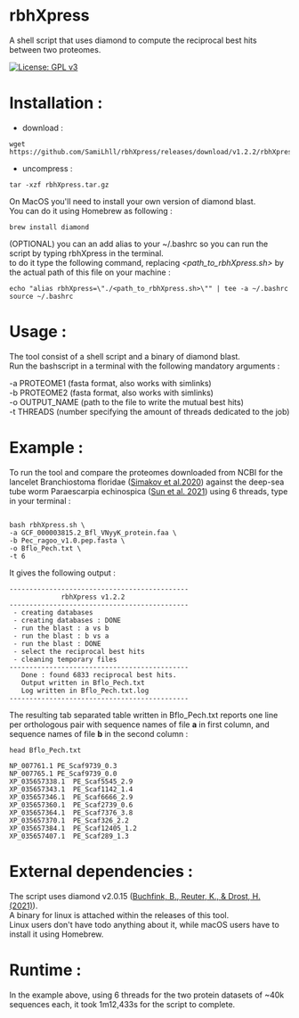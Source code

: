  
 # rbhXpress
  
A shell script that uses diamond to compute the reciprocal best hits between two proteomes.  

[![License: GPL v3](https://img.shields.io/badge/License-GPLv3-blue.svg)](https://www.gnu.org/licenses/gpl-3.0)

# Installation :

* download :
```{bash}
wget https://github.com/SamiLhll/rbhXpress/releases/download/v1.2.2/rbhXpress.tar.gz
```
* uncompress :
```{bash}
tar -xzf rbhXpress.tar.gz
```
On MacOS you'll need to install your own version of diamond blast.   
You can do it using Homebrew as following :

```{bash}
brew install diamond
```

(OPTIONAL) you can an add alias to your ~/.bashrc so you can run the script by typing rbhXpress in the terminal.   
to do it type the following command, replacing *<path_to_rbhXpress.sh>* by the actual path of this file on your machine :

```{bash}
echo "alias rbhXpress=\"./<path_to_rbhXpress.sh>\"" | tee -a ~/.bashrc
source ~/.bashrc
```


# Usage : 

The tool consist of a shell script and a binary of diamond blast.   
Run the bashscript in a terminal with the following mandatory arguments :   

-a PROTEOME1 (fasta format, also works with simlinks)   
-b PROTEOME2 (fasta format, also works with simlinks)   
-o OUTPUT_NAME (path to the file to write the mutual best hits)   
-t THREADS (number specifying the amount of threads dedicated to the job)   

# Example : 

To run the tool and compare the proteomes downloaded from NCBI for the lancelet Branchiostoma floridae ([Simakov et al.2020](https://doi.org/10.1038/s41559-020-1156-z)) against the deep-sea tube worm Paraescarpia echinospica ([Sun et al. 2021](https://doi.org/10.1093/molbev/msab203)) using 6 threads, type in your terminal :

```{bash}

bash rbhXpress.sh \
-a GCF_000003815.2_Bfl_VNyyK_protein.faa \
-b Pec_ragoo_v1.0.pep.fasta \
-o Bflo_Pech.txt \
-t 6

```

It gives the following output :   

```{bash}
---------------------------------------------
             rbhXpress v1.2.2
---------------------------------------------
 - creating databases
 - creating databases : DONE
 - run the blast : a vs b
 - run the blast : b vs a
 - run the blast : DONE
 - select the reciprocal best hits
 - cleaning temporary files
---------------------------------------------
   Done : found 6833 reciprocal best hits.
   Output written in Bflo_Pech.txt
   Log written in Bflo_Pech.txt.log
---------------------------------------------
```

The resulting tab separated table written in Bflo_Pech.txt reports one line per orthologous pair with sequence names of file **a** in first column, and sequence names of file **b** in the second column :

```{bash}
head Bflo_Pech.txt
```

```{bash}
NP_007761.1	PE_Scaf9739_0.3
NP_007765.1	PE_Scaf9739_0.0
XP_035657338.1	PE_Scaf5545_2.9
XP_035657343.1	PE_Scaf1142_1.4
XP_035657346.1	PE_Scaf6666_2.9
XP_035657360.1	PE_Scaf2739_0.6
XP_035657364.1	PE_Scaf7376_3.8
XP_035657370.1	PE_Scaf326_2.2
XP_035657384.1	PE_Scaf12405_1.2
XP_035657407.1	PE_Scaf289_1.3
```


# External dependencies :

The script uses diamond v2.0.15 ([Buchfink, B., Reuter, K., & Drost, H. (2021)](https://doi.org/10.1038/s41592-021-01101-x)).   
A binary for linux is attached within the releases of this tool.   
Linux users don't have todo anything about it, while macOS users have to install it using Homebrew.


# Runtime :

In the example above, using 6 threads for the two protein datasets of ~40k sequences each, it took 1m12,433s for the script to complete.

